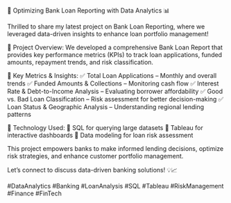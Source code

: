 🚀 Optimizing Bank Loan Reporting with Data Analytics 📊

Thrilled to share my latest project on Bank Loan Reporting, where we leveraged data-driven insights to enhance loan portfolio management!

🔹 Project Overview:
We developed a comprehensive Bank Loan Report that provides key performance metrics (KPIs) to track loan applications, funded amounts, repayment trends, and risk classification.

🔹 Key Metrics & Insights:
✅ Total Loan Applications – Monthly and overall trends
✅ Funded Amounts & Collections – Monitoring cash flow
✅ Interest Rate & Debt-to-Income Analysis – Evaluating borrower affordability
✅ Good vs. Bad Loan Classification – Risk assessment for better decision-making
✅ Loan Status & Geographic Analysis – Understanding regional lending patterns

🔹 Technology Used:
📌 SQL for querying large datasets
📌 Tableau for interactive dashboards
📌 Data modeling for loan risk assessment

This project empowers banks to make informed lending decisions, optimize risk strategies, and enhance customer portfolio management.

Let’s connect to discuss data-driven banking solutions! 💡📈

#DataAnalytics #Banking #LoanAnalysis #SQL #Tableau #RiskManagement #Finance #FinTech
